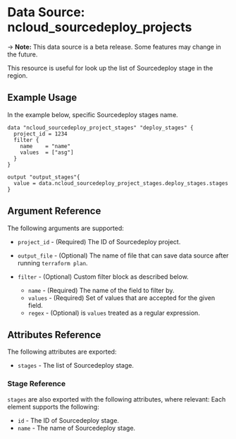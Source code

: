 # Data Source: ncloud_sourcedeploy_projects

-> **Note:** This data source is a beta release. Some features may change in the future.

This resource is useful for look up the list of Sourcedeploy stage in the region.

## Example Usage

In the example below, specific Sourcedeploy stages name.

```hcl
data "ncloud_sourcedeploy_project_stages" "deploy_stages" {
  project_id = 1234
  filter {
    name    = "name"
    values  = ["asg"]
  }
}

output "output_stages"{
  value = data.ncloud_sourcedeploy_project_stages.deploy_stages.stages
}
```

## Argument Reference

The following arguments are supported:

* `project_id` - (Required) The ID of Sourcedeploy project.

* `output_file` - (Optional) The name of file that can save data source after running `terraform plan`.
* `filter` - (Optional) Custom filter block as described below.
    * `name` - (Required) The name of the field to filter by.
    * `values` - (Required) Set of values that are accepted for the given field.
    * `regex` - (Optional) is `values` treated as a regular expression.

## Attributes Reference

The following attributes are exported:

* `stages` - The list of Sourcedeploy stage.

### Stage Reference

`stages` are also exported with the following attributes, where relevant: Each element supports the following:

* `id` - The ID of Sourcedeploy stage.
* `name` - The name of Sourcedeploy stage.
